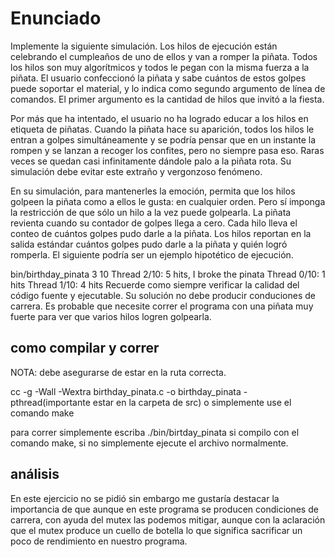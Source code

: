 # Enunciado

Implemente la siguiente simulación. Los hilos de ejecución están celebrando el cumpleaños de uno de ellos y van a romper la piñata. Todos los hilos son muy algorítmicos y todos le pegan con la misma fuerza a la piñata. El usuario confeccionó la piñata y sabe cuántos de estos golpes puede soportar el material, y lo indica como segundo argumento de línea de comandos. El primer argumento es la cantidad de hilos que invitó a la fiesta.

Por más que ha intentado, el usuario no ha logrado educar a los hilos en etiqueta de piñatas. Cuando la piñata hace su aparición, todos los hilos le entran a golpes simultáneamente y se podría pensar que en un instante la rompen y se lanzan a recoger los confites, pero no siempre pasa eso. Raras veces se quedan casi infinitamente dándole palo a la piñata rota. Su simulación debe evitar este extraño y vergonzoso fenómeno.

En su simulación, para mantenerles la emoción, permita que los hilos golpeen la piñata como a ellos le gusta: en cualquier orden. Pero sí imponga la restricción de que sólo un hilo a la vez puede golpearla. La piñata revienta cuando su contador de golpes llega a cero. Cada hilo lleva el conteo de cuántos golpes pudo darle a la piñata. Los hilos reportan en la salida estándar cuántos golpes pudo darle a la piñata y quién logró romperla. El siguiente podría ser un ejemplo hipotético de ejecución.

bin/birthday_pinata 3 10
Thread 2/10: 5 hits, I broke the pinata
Thread 0/10: 1 hits
Thread 1/10: 4 hits
Recuerde como siempre verificar la calidad del código fuente y ejecutable. Su solución no debe producir conduciones de carrera. Es probable que necesite correr el programa con una piñata muy fuerte para ver que varios hilos logren golpearla.

## como compilar y correr

NOTA: debe asegurarse de estar en la ruta correcta.

cc -g -Wall -Wextra birthday_pinata.c -o birthday_pinata -pthread(importante estar en la carpeta de src) o simplemente use el comando make

para correr simplemente escriba ./bin/birtday_pinata si compilo con el comando make, si no simplemente ejecute el archivo normalmente.

## análisis

En este ejercicio no se pidió sin embargo me gustaría destacar la importancia de que aunque en este programa se producen condiciones de carrera, con ayuda del mutex las podemos mitigar, aunque con la aclaración que el mutex produce un cuello de botella lo que significa sacrificar un poco de rendimiento en nuestro programa.
